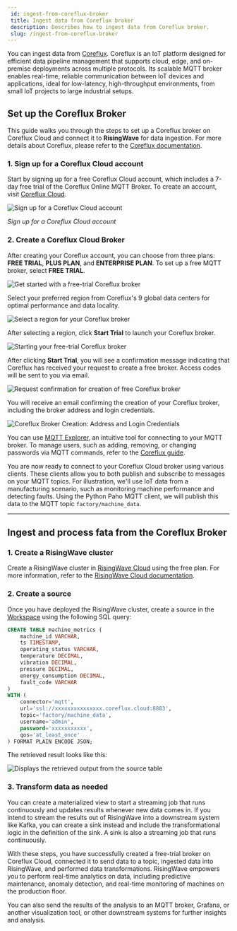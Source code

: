 ```yaml
---
 id: ingest-from-coreflux-broker
 title: Ingest data from Coreflux broker
 description: Describes how to ingest data from Coreflux broker.
 slug: /ingest-from-coreflux-broker
---
```

<head>
  <link rel="canonical" href="https://docs.risingwave.com/docs/current/ingest-from-coreflux-broker/" />
</head>

You can ingest data from [Coreflux](https://coreflux.org/). Coreflux is an IoT platform designed for efficient data pipeline management that supports cloud, edge, and on-premise deployments across multiple protocols. Its scalable MQTT broker enables real-time, reliable communication between IoT devices and applications, ideal for low-latency, high-throughput environments, from small IoT projects to large industrial setups.

## Set up the Coreflux Broker

This guide walks you through the steps to set up a Coreflux broker on Coreflux Cloud and connect it to **RisingWave** for data ingestion. For more details about Coreflux, please refer to the [Coreflux documentation](https://docs.coreflux.org/).

### 1. Sign up for a Coreflux Cloud account

Start by signing up for a free Coreflux Cloud account, which includes a 7-day free trial of the Coreflux Online MQTT Broker. To create an account, visit [Coreflux Cloud](https://auth.coreflux.org/createAccount).

![Sign up for a Coreflux Cloud account](https://github.com/user-attachments/assets/72829ea3-d6b0-4049-885f-fa131a55bf2f)

*Sign up for a Coreflux Cloud account*

### 2. Create a Coreflux Cloud Broker

After creating your Coreflux account, you can choose from three plans: **FREE TRIAL**, **PLUS PLAN**, and **ENTERPRISE PLAN**. To set up a free MQTT broker, select **FREE TRIAL**.

![Get started with a free-trial Coreflux broker](https://github.com/user-attachments/assets/3cb31ee3-0f52-4330-8825-700c611bf452)

Select your preferred region from Coreflux's 9 global data centers for optimal performance and data locality.

![Select a region for your Coreflux broker](https://github.com/user-attachments/assets/b4ca764e-cc14-4de0-9927-aa6ed6a9aa5b)

After selecting a region, click **Start Trial** to launch your Coreflux broker.

![Starting your free-trial Coreflux broker](https://github.com/user-attachments/assets/031ad9d6-1772-4e5a-86f7-23888c285363)

After clicking **Start Trial**, you will see a confirmation message indicating that Coreflux has received your request to create a free broker. Access codes will be sent to you via email.

![Request confirmation for creation of free Coreflux broker](https://github.com/user-attachments/assets/e90e4568-a1df-44df-bb10-d25a34e68479)

You will receive an email confirming the creation of your Coreflux broker, including the broker address and login credentials.

![Coreflux Broker Creation: Address and Login Credentials](https://github.com/user-attachments/assets/a9865d4e-392e-49ca-8412-9864b2fc0304)

You can use [MQTT Explorer](http://mqtt-explorer.com/), an intuitive tool for connecting to your MQTT broker. To manage users, such as adding, removing, or changing passwords via MQTT commands, refer to the [Coreflux guide](https://docs.coreflux.org/getting-started/mqtt-explorer-and-coreflux-cloud-broker/).

You are now ready to connect to your Coreflux Cloud broker using various clients. These clients allow you to both publish and subscribe to messages on your MQTT topics. For illustration, we'll use IoT data from a manufacturing scenario, such as monitoring machine performance and detecting faults. Using the Python Paho MQTT client, we will publish this data to the MQTT topic `factory/machine_data`.

---

## Ingest and process fata from the Coreflux Broker

### 1. Create a RisingWave cluster

Create a RisingWave cluster in [RisingWave Cloud](https://cloud.risingwave.com/) using the free plan. For more information, refer to the [RisingWave Cloud documentation](https://docs.risingwave.com/cloud/manage-clusters/).

### 2. Create a source

Once you have deployed the RisingWave cluster, create a source in the [Workspace](https://docs.risingwave.com/cloud/console-overview/) using the following SQL query:

```sql
CREATE TABLE machine_metrics (
    machine_id VARCHAR,
    ts TIMESTAMP,
    operating_status VARCHAR,
    temperature DECIMAL,
    vibration DECIMAL, 
    pressure DECIMAL, 
    energy_consumption DECIMAL, 
    fault_code VARCHAR
)
WITH (
    connector='mqtt',
    url='ssl://xxxxxxxxxxxxxxx.coreflux.cloud:8883',
    topic='factory/machine_data',
    username='admin',
    password='xxxxxxxxxxx',
    qos='at_least_once'
) FORMAT PLAIN ENCODE JSON;
```
The retrieved result looks like this:

![Displays the retrieved output from the source table](https://github.com/user-attachments/assets/50bfd6de-89d7-4af1-92b3-51789b508e9c)

### 3. Transform data as needed

You can create a materialized view to start a streaming job that runs continuously and updates results whenever new data comes in. If you intend to stream the results out of RisingWave into a downstream system like Kafka, you can create a sink instead and include the transformational logic in the definition of the sink. A sink is also a streaming job that runs continuously.


With these steps, you have successfully created a free-trial broker on Coreflux Cloud, connected it to send data to a topic, ingested data into RisingWave, and performed data transformations. RisingWave empowers you to perform real-time analytics on data, including predictive maintenance, anomaly detection, and real-time monitoring of machines on the production floor.

You can also send the results of the analysis to an MQTT broker, Grafana, or another visualization tool, or other downstream systems for further insights and analysis.
